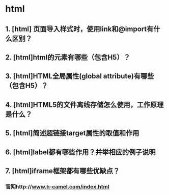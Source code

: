 # html
## 1. [html] 页面导入样式时，使用link和@import有什么区别？
## 2. [html]html的元素有哪些（包含H5）？
## 3. [html]HTML全局属性(global attribute)有哪些（包含H5）？
## 4. [html]HTML5的文件离线存储怎么使用，工作原理是什么？
## 5. [html]简述超链接target属性的取值和作用
## 6. [html]label都有哪些作用？并举相应的例子说明
## 7. [html]iframe框架都有哪些优缺点？

### 官网http://www.h-camel.com/index.html